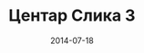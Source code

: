 ---
layout: default
modal-id: 1
date: 2014-07-18
img: centar/DSC_0238.jpg
alt: image-alt
store: Centar
title: Центар Слика 3
description: Intro LINQ is query language for C and VB introduced in .NET 3.5 and VS 2008. LINQ simplifies querying by offering one unified language to query different types of data sources. In order to use LINQ to query data source we need LINQ provider. Many providers are posted here and there is option to create our own providers, so basically you can query everything with the right provider. This means that a single query can be used to query data from DB, XML, lists etc.. Query SyntaxLINQ queries can be written in two basic ways.

---